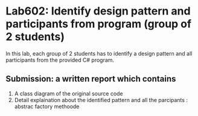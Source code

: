 ﻿# Lab602: Identify design pattern and participants from program (group of 2 students)

In this lab, each group of 2 students has to identify a design pattern and all participants 
from the provided C# program. 

## Submission: a written report which contains

1. A class diagram of the original source code
2. Detail explaination about the identified pattern and all the parcipants
: abstrac factory methoode